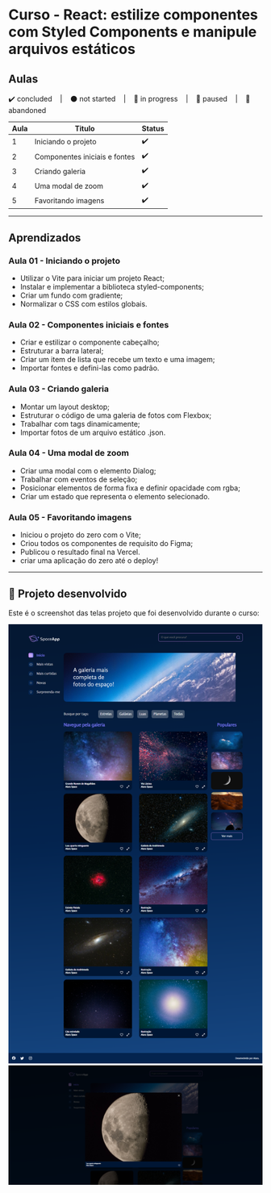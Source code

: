 # Curso - React: estilize componentes com Styled Components e manipule arquivos estáticos

## Aulas
<p>
  ✔️ concluded &nbsp;&nbsp;&nbsp;|&nbsp;&nbsp;&nbsp;
  ⚫ not started &nbsp;&nbsp;&nbsp;|&nbsp;&nbsp;&nbsp;
  🔵 in progress &nbsp;&nbsp;&nbsp;|&nbsp;&nbsp;&nbsp;
  🔶 paused &nbsp;&nbsp;&nbsp;|&nbsp;&nbsp;&nbsp;
  🔴 abandoned 
</p>

| Aula | Titulo | Status |
| --- | --- | --- |
| 1 | Iniciando o projeto  | ✔️ |
| 2 | Componentes iniciais e fontes | ✔️ |
| 3 | Criando galeria | ✔️ |
| 4 | Uma modal de zoom | ✔️ |
| 5 | Favoritando imagens | ✔️ |

---

## Aprendizados

### Aula 01 - Iniciando o projeto 
<ul>
  <li>Utilizar o Vite para iniciar um projeto React;</li>
  <li>Instalar e implementar a biblioteca styled-components;</li>
  <li>Criar um fundo com gradiente;</li>
  <li>Normalizar o CSS com estilos globais.</li>
</ul>

### Aula 02 - Componentes iniciais e fontes
<ul>
  <li>Criar e estilizar o componente cabeçalho;</li>
  <li>Estruturar a barra lateral;</li>
  <li>Criar um item de lista que recebe um texto e uma imagem;</li>
  <li>Importar fontes e defini-las como padrão.</li>
</ul>

### Aula 03 - Criando galeria
<ul>
  <li>Montar um layout desktop;</li>
  <li>Estruturar o código de uma galeria de fotos com Flexbox;</li>
  <li>Trabalhar com tags dinamicamente;</li>
  <li>Importar fotos de um arquivo estático .json.</li>
</ul>

### Aula 04 - Uma modal de zoom
<ul>
  <li>Criar uma modal com o elemento Dialog;</li>
  <li>Trabalhar com eventos de seleção;</li>
  <li>Posicionar elementos de forma fixa e definir opacidade com rgba;</li>
  <li>Criar um estado que representa o elemento selecionado.</li>
</ul>

### Aula 05 - Favoritando imagens
<ul>
  <li>Iniciou o projeto do zero com o Vite;</li>
  <li>Criou todos os componentes de requisito do Figma;</li>
  <li>Publicou o resultado final na Vercel.</li>
  <li>criar uma aplicação do zero até o deploy!</li>
</ul>

---

## 🎯 Projeto desenvolvido
Este é o screenshot das telas projeto que foi desenvolvido durante o curso:

<p align="center">
  <img alt="Miniatura da imagem do projeto"src="../../.github/thumbs/space-app-1a-preview.svg">
  <img alt="Miniatura da imagem do projeto"src="../../.github/thumbs/space-app-1b-preview.svg">
</p>